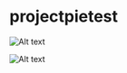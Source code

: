 # projectpietest

![Alt text](https://github.com/rogergui3000/projectpietest/general.png?raw=true "Optional Title")

![Alt text](https://github.com/rogergui3000/projectpietest/perks.png?raw=true "Optional Title")







